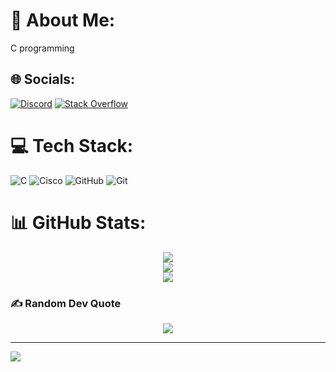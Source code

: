 # 💫 About Me:
C programming

## 🌐 Socials:
[![Discord](https://img.shields.io/badge/Discord-%237289DA.svg?logo=discord&logoColor=white)](https://discord.gg/https://discord.gg/tYGzYFWx) [![Stack Overflow](https://img.shields.io/badge/-Stackoverflow-FE7A16?logo=stack-overflow&logoColor=white)](https://stackoverflow.com/users/27531705) 

# 💻 Tech Stack:
![C](https://img.shields.io/badge/c-%2300599C.svg?style=for-the-badge&logo=c&logoColor=white) ![Cisco](https://img.shields.io/badge/cisco-%23049fd9.svg?style=for-the-badge&logo=cisco&logoColor=black) ![GitHub](https://img.shields.io/badge/github-%23121011.svg?style=for-the-badge&logo=github&logoColor=white) ![Git](https://img.shields.io/badge/git-%23F05033.svg?style=for-the-badge&logo=git&logoColor=white)

# 📊 GitHub Stats:
<div align="center">
  <img src="https://github-readme-stats.vercel.app/api?username=Black0list&theme=radical&hide_border=false&include_all_commits=false&count_private=false" />
  <br/>
  <img src="https://github-readme-streak-stats.herokuapp.com/?user=Black0list&theme=radical&hide_border=false" />
  <br/>
  <img src="https://github-readme-stats.vercel.app/api/top-langs/?username=Black0list&theme=radical&hide_border=false&include_all_commits=false&count_private=false&layout=compact" />
</div>

### ✍️ Random Dev Quote
<div align="center">
  <img src="https://quotes-github-readme.vercel.app/api?type=horizontal&theme=radical" />
</div>

---
[![](https://visitcount.itsvg.in/api?id=Black0list&icon=0&color=2)](https://visitcount.itsvg.in)

<!-- Proudly created with GPRM ( https://gprm.itsvg.in ) -->
